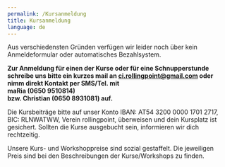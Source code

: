 ```yaml
---
permalink: /Kursanmeldung
title: Kursanmeldung
language: de
---
```

Aus verschiedensten Gründen verfügen wir leider noch über kein Anmeldeformular oder automatisches Bezahlsystem.

**Zur Anmeldung für einen der Kurse oder für eine Schnupperstunde schreibe uns bitte ein kurzes mail an ci.rollingpoint@gmail.com oder nimm direkt Kontakt per SMS/Tel. mit**\
**maRia (0650 9510814)**\
**bzw. Christian (0650 8931081) auf.**

Die Kursbeiträge bitte auf unser Konto IBAN: AT54 3200 0000 1701 2717, BIC: RLNWATWW, Verein rollingpoint, überweisen und dein Kursplatz ist gesichert. Sollten die Kurse ausgebucht sein, informieren wir dich rechtzeitig.

Unsere Kurs- und Workshoppreise sind sozial gestaffelt. Die jeweiligen Preis sind bei den Beschreibungen der Kurse/Workshops zu finden.